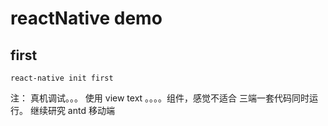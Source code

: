 # reactNative demo


## first

    react-native init first

注： 真机调试。。。 使用 view  text  。。。。组件，感觉不适合 三端一套代码同时运行。
    继续研究 antd 移动端


